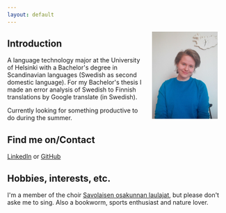 ```yaml
---
layout: default
---
```


<img src="assets/images/cv_kuva.png" alt="Photo" hspace="20" width="30%" align="right"/>

## Introduction

A language technology major at the University of Helsinki with a Bachelor's degree in Scandinavian languages (Swedish as second domestic language). For my Bachelor's thesis I made an error analysis of Swedish to Finnish translations by Google translate (in Swedish).

Currently looking for something productive to do during the summer.

## Find me on/Contact

[LinkedIn](https://www.linkedin.com/in/varpu-vehom%C3%A4ki-575477200/) or [GitHub](https://github.com/vaveva)

## Hobbies, interests, etc.

I'm a member of the choir [Savolaisen osakunnan laulajat](http://sol.savolainenosakunta.fi/), but please don't aske me to sing. Also a bookworm, sports enthusiast and nature lover.



